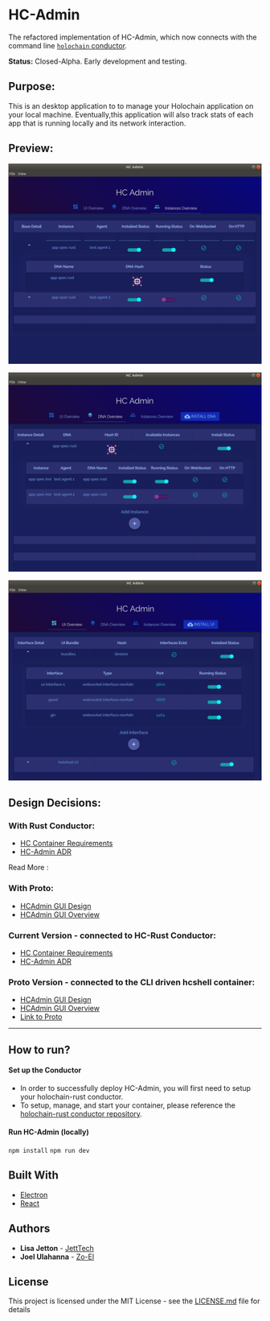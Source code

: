 
# HC-Admin
The refactored implementation of HC-Admin, which now connects with the command line [`holochain` conductor](https://github.com/holochain/holochain-rust/tree/develop/conductor).

**Status:** Closed-Alpha. Early development and testing.

## Purpose:
This is an desktop application to to manage your Holochain application on your local machine. Eventually,this application will also track stats of each app that is running locally and its network interaction.

## Preview:
![HCAdmin-DNA-Instance-Table](/resources/DNA_Instance_Table.png)

![HCAdmin-DNA-Table](/resources/DNA_Table.png)

![HCAdmin-UI-Table](/resources/UI_Table.png)

## Design Decisions:
### With Rust Conductor:
* [HC Container Requirements](https://hackmd.io/ark7OuzNQUaVWQUqhWOYiw?both)
* [HC-Admin ADR](https://hackmd.io/UthCJPttSJSkvk_MJquu3A?both)

Read More :
### With Proto:
* [HCAdmin GUI Design](https://hackmd.io/UthCJPttSJSkvk_MJquu3A)
* [HCAdmin GUI Overview](https://hackmd.io/VqmACbONT9eBl09E-ikLgA?both)

### Current Version - connected to HC-Rust Conductor:
* [HC Container Requirements](https://hackmd.io/ark7OuzNQUaVWQUqhWOYiw?both)
* [HC-Admin ADR](https://hackmd.io/UthCJPttSJSkvk_MJquu3A?both)

### Proto Version - connected to the CLI driven hcshell container:
* [HCAdmin GUI Design](https://hackmd.io/UthCJPttSJSkvk_MJquu3A)
* [HCAdmin GUI Overview](https://hackmd.io/VqmACbONT9eBl09E-ikLgA?both)
* [Link to Proto](https://github.com/Holo-Host/HCAdmin-GUI)

---
## How to run?
#### Set up the Conductor
* In order to successfully deploy HC-Admin, you will first need to setup your holochain-rust conductor.
* To setup, manage, and start your container, please reference the [holochain-rust conductor repository](https://github.com/holochain/holochain-rust/tree/develop/conductor).

#### Run HC-Admin (locally)
`npm install`
`npm run dev`

## Built With
* [Electron](https://electronjs.org/)
* [React](https://reactjs.org/)

## Authors
* **Lisa Jetton** - [JettTech](https://github.com/JettTech)
* **Joel Ulahanna** - [Zo-El](https://github.com/zo-el)

## License
This project is licensed under the MIT License - see the [LICENSE.md](LICENSE.md) file for details
